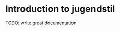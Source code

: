 # Introduction to jugendstil

TODO: write [great documentation](http://jacobian.org/writing/what-to-write/)
